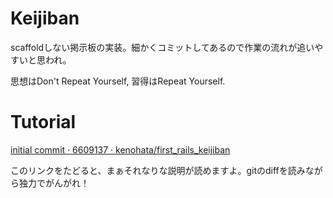 # Keijiban

scaffoldしない掲示板の実装。細かくコミットしてあるので作業の流れが追いやすいと思われ。

思想はDon't Repeat Yourself, 習得はRepeat Yourself.

# Tutorial
[initial commit · 6609137 · kenohata/first_rails_keijiban](https://github.com/kenohata/first_rails_keijiban/commit/660913788cdea67f30eb1a4ff1a57c78422b3fb9#comments "initial commit · 6609137 · kenohata/first_rails_keijiban")

このリンクをたどると、まぁそれなりな説明が読めますよ。gitのdiffを読みながら独力でがんがれ！